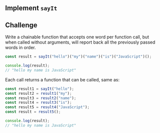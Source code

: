 ## Implement `sayIt`

## Challenge

Write a chainable function that accepts one word per function call, but when called without arguments,
will report back all the previously passed words in order.

```js
const result = sayIt("hello")("my")("name")("is")("JavaScript")();

console.log(result);
// "hello my name is JavaScript"
```

Each call returns a function that can be called, same as:

```js
const result1 = sayIt("hello");
const result2 = result1("my");
const result3 = result2("name");
const result4 = result3("is");
const result5 = result4("JavaScript");
const result = result5();

console.log(result);
// "hello my name is JavaScript"
```
